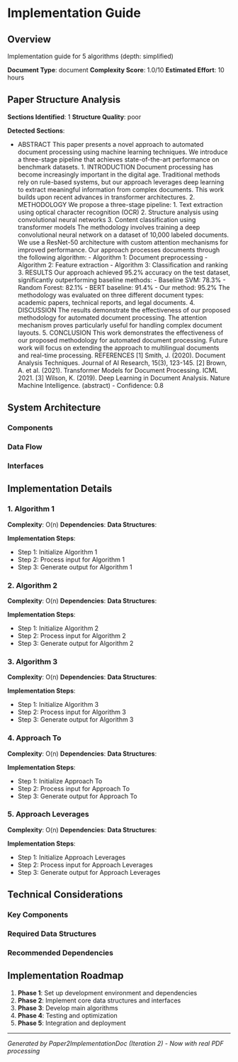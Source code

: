 # Implementation Guide

## Overview
Implementation guide for 5 algorithms (depth: simplified)

**Document Type**: document
**Complexity Score**: 1.0/10
**Estimated Effort**: 10 hours

## Paper Structure Analysis
**Sections Identified**: 1
**Structure Quality**: poor

**Detected Sections**:
- ABSTRACT This paper presents a novel approach to automated document processing using machine learning techniques. We introduce a three-stage pipeline that achieves state-of-the-art performance on benchmark datasets. 1. INTRODUCTION Document processing has become increasingly important in the digital age. Traditional methods rely on rule-based systems, but our approach leverages deep learning to extract meaningful information from complex documents. This work builds upon recent advances in transformer architectures. 2. METHODOLOGY We propose a three-stage pipeline: 1. Text extraction using optical character recognition (OCR) 2. Structure analysis using convolutional neural networks 3. Content classification using transformer models The methodology involves training a deep convolutional neural network on a dataset of 10,000 labeled documents. We use a ResNet-50 architecture with custom attention mechanisms for improved performance. Our approach processes documents through the following algorithm: - Algorithm 1: Document preprocessing - Algorithm 2: Feature extraction - Algorithm 3: Classification and ranking 3. RESULTS Our approach achieved 95.2% accuracy on the test dataset, significantly outperforming baseline methods: - Baseline SVM: 78.3% - Random Forest: 82.1% - BERT baseline: 91.4% - Our method: 95.2% The methodology was evaluated on three different document types: academic papers, technical reports, and legal documents. 4. DISCUSSION The results demonstrate the effectiveness of our proposed methodology for automated document processing. The attention mechanism proves particularly useful for handling complex document layouts. 5. CONCLUSION This work demonstrates the effectiveness of our proposed methodology for automated document processing. Future work will focus on extending the approach to multilingual documents and real-time processing. REFERENCES [1] Smith, J. (2020). Document Analysis Techniques. Journal of AI Research, 15(3), 123-145. [2] Brown, A. et al. (2021). Transformer Models for Document Processing. ICML 2021. [3] Wilson, K. (2019). Deep Learning in Document Analysis. Nature Machine Intelligence. (abstract) - Confidence: 0.8

## System Architecture

### Components


### Data Flow


### Interfaces


## Implementation Details

### 1. Algorithm 1

**Complexity**: O(n)
**Dependencies**: 
**Data Structures**: 

**Implementation Steps**:
- Step 1: Initialize Algorithm 1
- Step 2: Process input for Algorithm 1
- Step 3: Generate output for Algorithm 1

### 2. Algorithm 2

**Complexity**: O(n)
**Dependencies**: 
**Data Structures**: 

**Implementation Steps**:
- Step 1: Initialize Algorithm 2
- Step 2: Process input for Algorithm 2
- Step 3: Generate output for Algorithm 2

### 3. Algorithm 3

**Complexity**: O(n)
**Dependencies**: 
**Data Structures**: 

**Implementation Steps**:
- Step 1: Initialize Algorithm 3
- Step 2: Process input for Algorithm 3
- Step 3: Generate output for Algorithm 3

### 4. Approach To

**Complexity**: O(n)
**Dependencies**: 
**Data Structures**: 

**Implementation Steps**:
- Step 1: Initialize Approach To
- Step 2: Process input for Approach To
- Step 3: Generate output for Approach To

### 5. Approach Leverages

**Complexity**: O(n)
**Dependencies**: 
**Data Structures**: 

**Implementation Steps**:
- Step 1: Initialize Approach Leverages
- Step 2: Process input for Approach Leverages
- Step 3: Generate output for Approach Leverages

## Technical Considerations

### Key Components


### Required Data Structures


### Recommended Dependencies


## Implementation Roadmap

1. **Phase 1**: Set up development environment and dependencies
2. **Phase 2**: Implement core data structures and interfaces
3. **Phase 3**: Develop main algorithms
4. **Phase 4**: Testing and optimization
5. **Phase 5**: Integration and deployment

---
*Generated by Paper2ImplementationDoc (Iteration 2) - Now with real PDF processing*

